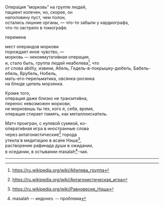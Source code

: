 
Опера́ция ”морковь” на группе людей,   
пациент излечен, но, скорее, он  
наполовину пуст, чем полон,  
остались лишние органы, — что-то забыли у кардиографа,   
что-то застряло в томографе.  
  
перемена   

мест операндов моркови   
порождает иное чувство, —   
морковь — некоммутати́вная операция,    
и, стало быть, группа людей неа́белева[^1], что     
от слова ability, извини, Абель, 
Гедель-в-покрышку-дюбель, Бабель-ебель, Врубель, Нобель,     
мать-его-перельматика, овсянка-росянка    
на блюде цапель морзянка.  
  
Кроме того,   
операция даже близко не транзити́вна,   
перенос невозможен моркови,   
не морковишь ты тех, кого я, себя, время,  
операция стирает память, как металлоиска́тель.
   
Матч проигран, с нулево́й суммой, ко-  
операти́вная игра в иностранные слова  
через антагонисти́ческие[^2] города  
утекла́ в медита́цию в аса́не Нэша[^3],  
растворение рафинада души в ожидании,   
в оседании, в остывании masalah[^4]-чая.  


___
[^1]: https://ru.wikipedia.org/wiki/Абелева_группа 

[^2]: https://ru.wikipedia.org/wiki/Антагонистическая_игра  

[^3]: https://ru.wikipedia.org/wiki/Равновесие_Нэша 

[^4]: masalah -- индонез. -- проблема

